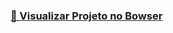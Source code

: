 <h3  style="color: green; text-decoration: none;"><strong><a href=" https://dayanearauj0.github.io/cine-flix/"> 🎥 Visualizar Projeto no Bowser</a></strong></h3>
